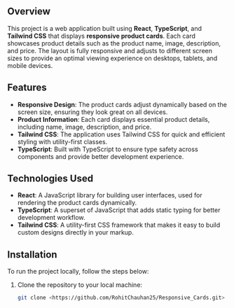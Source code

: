## Overview

This project is a web application built using **React**, **TypeScript**, and **Tailwind CSS** that displays **responsive product cards**. Each card showcases product details such as the product name, image, description, and price. The layout is fully responsive and adjusts to different screen sizes to provide an optimal viewing experience on desktops, tablets, and mobile devices.

## Features

- **Responsive Design**: The product cards adjust dynamically based on the screen size, ensuring they look great on all devices.
- **Product Information**: Each card displays essential product details, including name, image, description, and price.
- **Tailwind CSS**: The application uses Tailwind CSS for quick and efficient styling with utility-first classes.
- **TypeScript**: Built with TypeScript to ensure type safety across components and provide better development experience.

## Technologies Used

- **React**: A JavaScript library for building user interfaces, used for rendering the product cards dynamically.
- **TypeScript**: A superset of JavaScript that adds static typing for better development workflow.
- **Tailwind CSS**: A utility-first CSS framework that makes it easy to build custom designs directly in your markup.

## Installation

To run the project locally, follow the steps below:

1. Clone the repository to your local machine:

   ```bash
   git clone <https://github.com/RohitChauhan25/Responsive_Cards.git>
   ```

